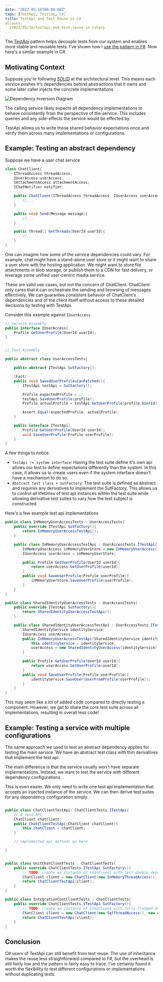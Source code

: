 ```yaml
---
date: "2022-05-16T00:00:00Z"
tags: [TestApi, Testing, C#]
title: TestApi and Test Reuse in C#
aliases:
- /2022/05/16/testapi-and-test-reuse-in-csharp
---
```


The [TestApi](../../posts/2020/2020-08-21-Test-Api-InPractice.md) pattern helps decouple tests from our system and enables more stable and reusable tests.
I've shown how I [use the pattern in F#](../../posts/2021/2021-10-08-TestApi-in-FSharp-revised.md). Now here's a similar example in C#.
<!--more-->


## Motivating Context
Suppose you're following [SOLID](https://en.wikipedia.org/wiki/SOLID) at the architectural level. This means each service pushes it's dependencies behind abstractions that it owns and some later caller injects the concrete implementations. 

![Dependency Inversion Diagram](../../../static/post-media/TestApi-and-TestReuse-in-Csharp/dependency-inversion.drawio.svg)

The calling service likely expects all dependency implementations to behave consistently from the perspective of the service. This includes queries and any side-effects the service would be effected by.

TestApi allows us to write those shared behavior expectations once and verify them across many implementations or configurations.

## Example: Testing an abstract dependency

Suppose we have a user chat service
```cs
class ChatClient{
    IThreadAccess threadAccess;
    IUserAccess userAccess;
    IAttachmentAccess attachmentAccess;
    IChatNotifier notifier;

    public ChatClient(IThreadAccess threadAccess, IUserAccess userAccess, IAttachmentAccess attachmentAccess, IChatNotifier notifier){
        //...
    }

    public void Send(Message message){
        //...
    }

    public Thread[] GetThreads(UserId userId){
        //...
    }
}
```

One can imagine how some of the service dependencies could vary. For example, chat might have a stand-alone user store or it might want to share a user store with the hosting application. We might want to store file attachments in blob storage, or publish them to a CDN for fast delivery, or leverage some unified user-centric media service. 

These are valid use cases, but not the concern of ChatClient. ChatClient only cares that it can orchestrate the sending and browsing of messages effectively. We can guarantee consistent behavior of ChatClient's dependencies and of the client itself without access to these detailed decisions by testing with TestApi.

Consider this example against `IUserAccess`
```cs
// Service Assembly
public interface IUserAccess{
    Profile GetUserProfile(UserId userId);
}


// Test Assembly

public abstract class UserAccessTests{

    public abstract ITestApi SutFactory();

    [Fact]
    public void SavedUserProfilesCanFetched(){
        ITestApi testApi = SutFactory();

        Profile expectedProfile = //...
        testApi.SaveUserProfile(profile);
        Profile actualProfile = testApi.GetUserProfile(profile.UserId);

        Assert.Equal(expectedProfile, actualProfile)
    }

    public interface ITestApi{
        Profile GetUserProfile(UserId userId);
        void SaveUserProfile(Profile userProfile);
    }
}
```

A few things to notice. 
- `TestApi != system interface`: Having the test suite define it's own api allows our test to define expectations differently than the system. In this case, it allows us to create users even if the system interface doesn't have a mechanism to do so.
- `Abstract test class + SutFactory`: The test suite is defined as abstract and requires any derivatives to implement the SutFactory. This allows us to control all lifetimes of test api instances within the test suite while allowing derivative test suites to vary how the test subject is constructed.


Here's a few example test api implementations
```cs
public class InMemoryUserAccessTests : UserAccessTests{
    public override ITestApi SutFactory(){
        return InMemoryUserAccessTestApi();
    }

    public class InMemoryUserAccessTestApi : UserAccessTests.ITestApi{
        InMemoryUserAccess inMemoryUserStore = new InMemoryUserAccess();
        IUserAccess userAccess = inMemoryUserStore;

        public Profile GetUserProfile(UserId userId){
            return userAccess.GetUserProfile(userId);
        }
        public void SaveUserProfile(Profile userProfile){
            inMemoryUserStore.SaveUserProfile(userProfile);
        }
    }
}
```

```cs
public class SharedIdentityUserAccessTests : UserAccessTests{
    public override ITestApi SutFactory(){
        return SharedIdentityUserAccessTestApi();
    }

    public class SharedIdentityUserAccessTestApi : UserAccessTests.ITestApi{
        SharedIdentityService identityService;
        IUserAccess userAccess;
        public InMemoryUserAccessTestApi(SharedIdentityService identityService){
            this.identityService = identityService;
            userAccess = new SharedIdentityUserAccess(identityService);
        }

        public Profile GetUserProfile(UserId userId){
            return userAccess.GetUserProfile(userId);
        }
        public void SaveUserProfile(Profile userProfile){
            identityService.SaveUser(UserFromProfile(userProfile));
        }
    }
}
```

This may seem like a lot of added code compared to directly testing a component. However, we get to share the core test suite across all implementations, resulting in overall less code!

## Example: Testing a service with multiple configurations
The same approach we used to test an abstract dependency applies for testing the main service. We have an abstract test class with thin derivatives that implement the test api.

The main difference is that the service usually won't have separate implementations. Instead, we want to test the service with different dependency configurations.

This is even easier. We only need to write one test api implementation that accepts an injected instance of the service. We can then derive test suites for any dependency configuration simply.

```cs

public class ChatClientTestApi: ChatClientTests.ITestApi{
    // A test API
    ChatClient chatClient;
    public ChatClientTestApi(ChatClient chatClient){
        this.chatClient = chatClient;
    }

    // implemented api methods go here

}


public class UnitChatClientTests : ChatClientTests{
    public override ChatClientTests.ITestApi SutFactory(){
        // TODO: create an instance of ChatClient with test double dependency implementations
        ChatClient client = new ChatClient(new InMemoryThreadAccess(), new InMemoryUserAccess(), new InMemoryAttachmentAccess(), new SpyChatNotifier());
        return ChatClientTestApi(client);
    }
}

public class IntegrationChatClientTests : ChatClientTests{
    public override ChatClientTests.ITestApi SutFactory(){
        // TODO: create an instance of ChatClient with fully-fledged dependencies
        ChatClient client = new ChatClient(new SqlThreadAccess(), new ActiveDirectoryUserAccess(), new FileSystemAttachmentAccess(), new EmailChatNotifier());
        return ChatClientTestApi(client);
    }
}
```

## Conclusion

C# users of TestApi can still benefit from test reuse. The use of inheritance makes the reuse less straightforward compared to F#, but the overhead is still fairly low and the pattern is fairly easy to trace. I've certainly found it worth the flexibility to test different configurations or implementations without duplicating tests.